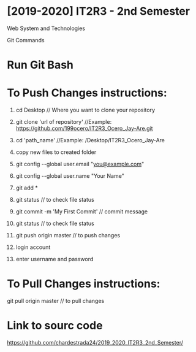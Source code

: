 # [2019-2020] IT2R3 - 2nd Semester
Web System and Technologies

Git Commands

# Run Git Bash
# To Push Changes instructions:

1. cd Desktop // Where you want to clone your repository

2. git clone 'url of repository' //Example: https://github.com/199ocero/IT2R3_Ocero_Jay-Are.git

3. cd 'path_name' //Example: /Desktop/IT2R3_Ocero_Jay-Are

4. copy new files to created folder

5. git config --global user.email "you@example.com"

6. git config --global user.name "Your Name"

7. git add *

8. git status // to check file status

9. git commit -m 'My First Commit' // commit message

10. git status // to check file status

11. git push origin master // to push changes

12. login account

13. enter username and password

# To Pull Changes instructions:
git pull origin master // to pull changes

# Link to sourc code
https://github.com/chardestrada24/2019_2020_IT2R3_2nd_Semester/
